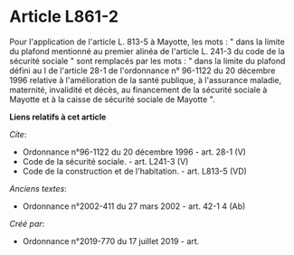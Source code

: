 # Article L861-2

Pour l'application de l'article L. 813-5 à Mayotte, les mots : " dans la limite du plafond mentionné au premier alinéa de
l'article L. 241-3 du code de la sécurité sociale " sont remplacés par les mots : " dans la limite du plafond défini au I de
l'article 28-1 de l'ordonnance n° 96-1122 du 20 décembre 1996 relative à l'amélioration de la santé publique, à l'assurance
maladie, maternité, invalidité et décès, au financement de la sécurité sociale à Mayotte et à la caisse de sécurité sociale
de Mayotte ".

**Liens relatifs à cet article**

_Cite_:

  - Ordonnance n°96-1122 du 20 décembre 1996 - art. 28-1 (V)
  - Code de la sécurité sociale. - art. L241-3 (V)
  - Code de la construction et de l'habitation. - art. L813-5 (VD)

_Anciens textes_:

  - Ordonnance n°2002-411 du 27 mars 2002 - art. 42-1 4 (Ab)

_Créé par_:

  - Ordonnance n°2019-770 du 17 juillet 2019 - art.
